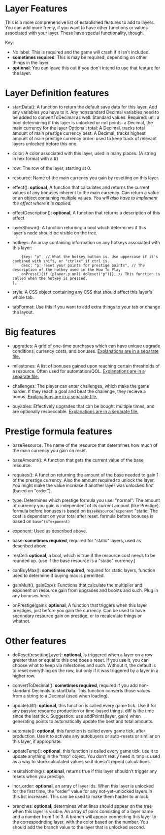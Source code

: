 # Layer Features

This is a more comprehensive list of established features to add to layers.
You can add more freely, if you want to have other functions or values associated with your layer. These have special functionality, though.

Key:    
- No label: This is required and the game will crash if it isn't included.
- **sometimes required**: This is may be required, depending on other things in the layer.
- **optional**: You can leave this out if you don't intend to use that feature for the layer.

# Layer Definition features

- startData(): A function to return the default save data for this layer. Add any variables you have to it.
            Any nonstandard Decimal variables need to be added to convertToDecimal as well.
    Standard values:
        Required:
            unl: a bool determining if this layer is unlocked or not
            points: a Decimal, the main currency for the layer
        Optional:
            total: A Decimal, tracks total amount of main prestige currency
            best: A Decimal, tracks highest amount of main prestige currency
            order: used to keep track of relevant layers unlocked before this one.

- color: A color associated with this layer, used in many places. (A string in hex format with a #)

- row: The row of the layer, starting at 0.

- resource: Name of the main currency you gain by resetting on this layer.

- effect(): **optional**, A function that calculates and returns the current values of any bonuses
    inherent to the main currency.
    Can return a value or an object containing multiple values.
    *You will also have to implement the effect where it is applied.*

- effectDescription(): **optional**, A function that returns a description of this effect

- layerShown(): A function returning a bool which determines if this layer's node should be visible on the tree.

- hotkeys: An array containing information on any hotkeys associated with this layer:
    ```hotkeys: [
        {key: "p", // What the hotkey button is. Use uppercase if it's combined with shift, or "ctrl+x" if ctrl is.
        desc: "p: reset your points for prestige points", // The description of the hotkey used in the How To Play
        onPress(){if (player.p.unl) doReset("p")}}, // This function is called when the hotkey is pressed.
    ],```

- style: A CSS object containing any CSS that should affect this layer's whole tab.

- tabFormat: Use this if you want to add extra things to your tab or change the layout.


# Big features

- upgrades: A grid of one-time purchases which can have unique upgrade conditions, currency costs, and bonuses.
    [Explanations are in a separate file.](upgrades.md)

- milestones: A list of bonuses gained upon reaching certain thresholds of a resource. Often used for automation/QOL.
    [Explanations are in a separate file.](milestones.md)

- challenges: The player can enter challenges, which make the game harder. If they reach a goal and beat the challenge,
              they recieve a bonus.
    [Explanations are in a separate file.](challenges.md)

- buyables: Effectively upgrades that can be bought multiple times, and are optionally respeccable.
    [Explanations are in a separate file.](buyables.md)


# Prestige formula features

- baseResource: The name of the resource that determines how much of the main currency you gain on reset.

- baseAmount(): A function that gets the current value of the base resource.

- requires(): A function returning the amount of the base needed to gain 1 of the prestige currency.
            Also the amount required to unlock the layer.
            You might make the value increase if another layer was unlocked first (based on "order").

- type: Determines which prestige formula you use.
    "normal": The amount of currency you gain is independent of its current amount (like Prestige).
        formula before bonuses is based on `baseResource^exponent`
    "static: The cost is dependent on your total after reset. 
        formula before bonuses is based on `base^(x^exponent)`

- exponent: Used as described above.

- base: **sometimes required**, required for "static" layers, used as described above.

- resCeil: **optional**, a bool, which is true if the resource cost needs to be rounded up.
            (use if the base resource is a "static" currency.)

- canBuyMax(): **sometimes required**, required for static layers, function used to determine if buying max is permitted.

- gainMult(), gainExp(): Functions that calculate the multiplier and exponent on resource gain from upgrades
                         and boosts and such. Plug in any bonuses here.

- onPrestige(gain): **optional**, A function that triggers when this layer prestiges, just before you gain the currency. 
                    Can be used to have secondary resource gain on prestige, or to recalculate things or whatnot.


# Other features

- doReset(resettingLayer): **optional**, is triggered when a layer on a row greater than or equal to this one does a reset.
                           If you use it, you can choose what to keep via milestones and such.
                           Without it, the default is to reset everything on the row, but only 
                           if it was triggered by a layer in a higher row.

- convertToDecimal(): **sometimes required**, required if you add non-standard Decimals to startData. 
                        This function converts those values from a string to a Decimal (used when loading).

- update(diff): **optional**, this function is called every game tick. Use it for any passive resource production or
                time-based things. diff is the time since the last tick.
                Suggestion: use addPoints(layer, gain) when generating points to automatically
                update the best and total amounts.

- automate(): **optional**, this function is called every game tick, after production. Use it to activate any
               autobuyers or auto-resets or similar on this layer, if appropriate. 

- updateTemp(): **optional**, this function is called every game tick. use it to update anything in the "tmp" object. 
                You don't really need it. tmp is used as a way to store calculated values so it doesn't repeat
                calculations.

- resetsNothing(): **optional**, returns true if this layer shouldn't trigger any resets when you prestige.

- incr_order: **optional**, an array of layer ids. When this layer is unlocked for the first time, the "order" value
              for any not-yet-unlocked layers in this list increases. This can be used to make them harder to unlock.

- branches: **optional**, determines what lines should appear on the tree when this layer is visible.
            An array of pairs consisting of a layer name and a number from 1 to 3.
            A branch will appear connecting this layer to the correspodnding layer, with the color based on the number.
            You should add the branch value to the layer that is unlocked second.

